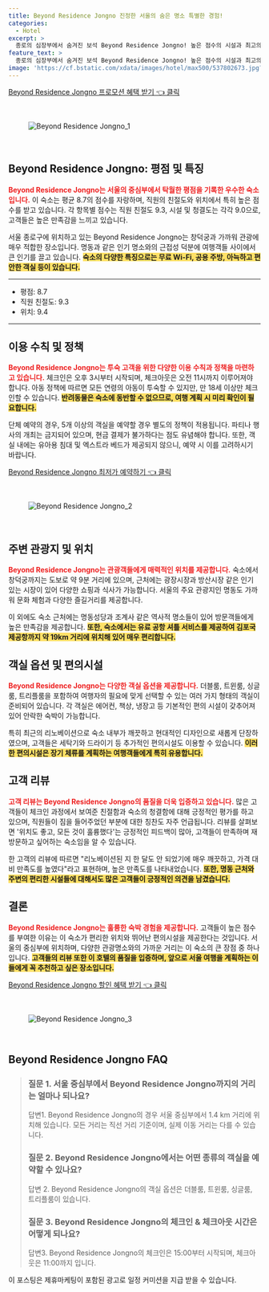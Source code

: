 ```yaml
---
title: Beyond Residence Jongno 진정한 서울의 숨은 명소 특별한 경험!
categories:
  - Hotel
excerpt: >
  종로의 심장부에서 숨겨진 보석 Beyond Residence Jongno! 높은 점수의 시설과 최고의 고객 서비스로 기억에 남는 여행을 선사합니다. 세탁기와 현대적인 편의시설까지 완비된 이곳에서 특별한 경험을 만나보세요!
feature_text: >
  종로의 심장부에서 숨겨진 보석 Beyond Residence Jongno! 높은 점수의 시설과 최고의 고객 서비스로 기억에 남는 여행을 선사합니다. 세탁기와 현대적인 편의시설까지 완비된 이곳에서 특별한 경험을 만나보세요!
image: 'https://cf.bstatic.com/xdata/images/hotel/max500/537802673.jpg?k=371c0f4fed67a9d38ff1903b9bd34f629fb703e62016212f358f1a28fb878707&o=&hp=1'
---
```


<p><a class="modoo-button" href="https://tinyurl.com/22nx9ocu" rel="nofollow noopener">Beyond Residence Jongno 프로모션 혜택 받기 👈 클릭</a></p><br/>
<figure class="image"><img alt="Beyond Residence Jongno_1" src="https://cf.bstatic.com/xdata/images/hotel/max1024x768/537769255.jpg?k=d634341335f7eb55f04b4c15750089a552b7ae1965f6f482b987a85e0c19c488&amp;o=&amp;hp=1"/></figure><br/>

<h2 id="평점_및_특징">Beyond Residence Jongno: 평점 및 특징</h2>
<p><b><span style="color: #ee2323;">Beyond Residence Jongno는 서울의 중심부에서 탁월한 평점을 기록한 우수한 숙소입니다.</span></b> 이 숙소는 평균 8.7의 점수를 자랑하며, 직원의 친절도와 위치에서 특히 높은 점수를 받고 있습니다. 각 항목별 점수는 직원 친절도 9.3, 시설 및 청결도는 각각 9.0으로, 고객들은 높은 만족감을 느끼고 있습니다.</p>
<p>서울 종로구에 위치하고 있는 Beyond Residence Jongno는 창덕궁과 가까워 관광에 매우 적합한 장소입니다. 명동과 같은 인기 명소와의 근접성 덕분에 여행객들 사이에서 큰 인기를 끌고 있습니다. <b><span style="background-color: #ffe066;">숙소의 다양한 특징으로는 무료 Wi-Fi, 공용 주방, 아늑하고 편안한 객실 등이 있습니다.</span></b></p>
<hr/>
<ul>
<li>평점: 8.7</li>
<li>직원 친절도: 9.3</li>
<li>위치: 9.4</li>
</ul>
<hr/>
<h2 id="이용_수칙_및_정책">이용 수칙 및 정책</h2>
<p><b><span style="color: #ee2323;">Beyond Residence Jongno는 투숙 고객을 위한 다양한 이용 수칙과 정책을 마련하고 있습니다.</span></b> 체크인은 오후 3시부터 시작되며, 체크아웃은 오전 11시까지 이루어져야 합니다. 아동 정책에 따르면 모든 연령의 아동이 투숙할 수 있지만, 만 18세 이상만 체크인할 수 있습니다. <b><span style="background-color: #ffe066;">반려동물은 숙소에 동반할 수 없으므로, 여행 계획 시 미리 확인이 필요합니다.</span></b></p>
<p>단체 예약의 경우, 5개 이상의 객실을 예약할 경우 별도의 정책이 적용됩니다. 파티나 행사의 개최는 금지되어 있으며, 현금 결제가 불가하다는 점도 유념해야 합니다. 또한, 객실 내에는 유아용 침대 및 엑스트라 베드가 제공되지 않으니, 예약 시 이를 고려하시기 바랍니다.</p>
<p><a class="modoo-button" href="https://tinyurl.com/22nx9ocu" rel="nofollow noopener">Beyond Residence Jongno 최저가 예약하기 👈 클릭</a></p><br/>
<figure class="image"><img alt="Beyond Residence Jongno_2" src="https://cf.bstatic.com/xdata/images/hotel/max500/537802673.jpg?k=371c0f4fed67a9d38ff1903b9bd34f629fb703e62016212f358f1a28fb878707&amp;o=&amp;hp=1"/></figure><br/>
<h2 id="주변_관광지_및_위치">주변 관광지 및 위치</h2>
<p><b><span style="color: #ee2323;">Beyond Residence Jongno는 관광객들에게 매력적인 위치를 제공합니다.</span></b> 숙소에서 창덕궁까지는 도보로 약 9분 거리에 있으며, 근처에는 광장시장과 방산시장 같은 인기 있는 시장이 있어 다양한 쇼핑과 식사가 가능합니다. 서울의 주요 관광지인 명동도 가까워 문화 체험과 다양한 즐길거리를 제공합니다.</p>
<p>이 외에도 숙소 근처에는 명동성당과 조계사 같은 역사적 명소들이 있어 방문객들에게 높은 만족감을 제공합니다. <b><span style="background-color: #ffe066;">또한, 숙소에서는 유료 공항 셔틀 서비스를 제공하여 김포국제공항까지 약 19km 거리에 위치해 있어 매우 편리합니다.</span></b></p>
<h2 id="객실_옵션_및_편의시설">객실 옵션 및 편의시설</h2>
<p><b><span style="color: #ee2323;">Beyond Residence Jongno는 다양한 객실 옵션을 제공합니다.</span></b> 더블룸, 트윈룸, 싱글룸, 트리플룸을 포함하여 여행자의 필요에 맞게 선택할 수 있는 여러 가지 형태의 객실이 준비되어 있습니다. 각 객실은 에어컨, 책상, 냉장고 등 기본적인 편의 시설이 갖추어져 있어 안락한 숙박이 가능합니다.</p>
<p>특히 최근의 리노베이션으로 숙소 내부가 깨끗하고 현대적인 디자인으로 새롭게 단장하였으며, 고객들은 세탁기와 드라이기 등 추가적인 편의시설도 이용할 수 있습니다. <b><span style="background-color: #ffe066;">이러한 편의시설은 장기 체류를 계획하는 여행객들에게 특히 유용합니다.</span></b></p>
<h2 id="고객_리뷰">고객 리뷰</h2>
<p><b><span style="color: #ee2323;">고객 리뷰는 Beyond Residence Jongno의 품질을 더욱 입증하고 있습니다.</span></b> 많은 고객들이 체크인 과정에서 보여준 친절함과 숙소의 청결함에 대해 긍정적인 평가를 하고 있으며, 직원들이 짐을 들어주었던 부분에 대한 칭찬도 자주 언급됩니다. 리뷰를 살펴보면 '위치도 좋고, 모든 것이 훌륭했다'는 긍정적인 피드백이 많아, 고객들이 만족하며 재방문하고 싶어하는 숙소임을 알 수 있습니다.</p>
<p>한 고객의 리뷰에 따르면 "리노베이션된 지 한 달도 안 되었기에 매우 깨끗하고, 가격 대비 만족도를 높였다"라고 표현하며, 높은 만족도를 나타내었습니다. <b><span style="background-color: #ffe066;">또한, 명동 근처와 주변의 편리한 시설들에 대해서도 많은 고객들이 긍정적인 의견을 남겼습니다.</span></b></p>
<h2 id="결론">결론</h2>
<p><b><span style="color: #ee2323;">Beyond Residence Jongno는 훌륭한 숙박 경험을 제공합니다.</span></b> 고객들이 높은 점수를 부여한 이유는 이 숙소가 편리한 위치와 뛰어난 편의시설을 제공한다는 것입니다. 서울의 중심부에 위치하며, 다양한 관광명소와의 가까운 거리는 이 숙소의 큰 장점 중 하나입니다. <b><span style="background-color: #ffe066;">고객들의 리뷰 또한 이 호텔의 품질을 입증하며, 앞으로 서울 여행을 계획하는 이들에게 꼭 추천하고 싶은 장소입니다.</span></b></p>

<p><a class="modoo-button" href="https://tinyurl.com/22nx9ocu" rel="nofollow noopener">Beyond Residence Jongno 할인 혜택 받기 👈 클릭</a></p><br>

<figure class="image"><img src="https://cf.bstatic.com/xdata/images/hotel/max500/537805243.jpg?k=0d3d8c26753c1aec8d428d2ebcfc8677b45c16ae7c5b12d407c7602cd47450dc&o=&hp=1" alt="Beyond Residence Jongno_3"></figure><br>
<h2 id="Beyond Residence Jongno_FAQ">Beyond Residence Jongno FAQ</h2>
<div itemscope="" itemtype="https://schema.org/FAQPage"> 
<blockquote> 
<div itemscope="" itemprop="mainEntity" itemtype="https://schema.org/Question"> 
<h3 id="질문_1" itemprop="name">질문 1. 서울 중심부에서 Beyond Residence Jongno까지의 거리는 얼마나 되나요?</h3> 
<div itemscope="" itemprop="acceptedAnswer" itemtype="https://schema.org/Answer"> 
<span itemprop="text"> 
<p>답변1. Beyond Residence Jongno의 경우 서울 중심부에서 1.4 km 거리에 위치해 있습니다. 모든 거리는 직선 거리 기준이며, 실제 이동 거리는 다를 수 있습니다.</p> 
</span> 
</div> 
</div> 
<div itemscope="" itemprop="mainEntity" itemtype="https://schema.org/Question"> 
<h3 id="질문_2" itemprop="name">질문 2. Beyond Residence Jongno에서는 어떤 종류의 객실을 예약할 수 있나요?</h3> 
<div itemscope="" itemprop="acceptedAnswer" itemtype="https://schema.org/Answer"> 
<span itemprop="text"> 
<p>답변 2. Beyond Residence Jongno의 객실 옵션은 더블룸, 트윈룸, 싱글룸, 트리플룸이 있습니다.</p> 
</span> 
</div> 
</div> 
<div itemscope="" itemprop="mainEntity" itemtype="https://schema.org/Question"> 
<h3 id="질문_3" itemprop="name">질문 3. Beyond Residence Jongno의 체크인 & 체크아웃 시간은 어떻게 되나요?</h3> 
<div itemscope="" itemprop="acceptedAnswer" itemtype="https://schema.org/Answer"> 
<span itemprop="text"> 
<p>답변3. Beyond Residence Jongno의 체크인은 15:00부터 시작되며, 체크아웃은 11:00까지 입니다.</p> 
</span> 
</div> 
</div> 
</blockquote> 
</div><p>이 포스팅은 제휴마케팅이 포함된 광고로 일정 커미션을 지급 받을 수 있습니다.</p>

